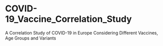 # COVID-19_Vaccine_Correlation_Study
A Correlation Study of COVID-19 in Europe Considering Different Vaccines, Age Groups and Variants
